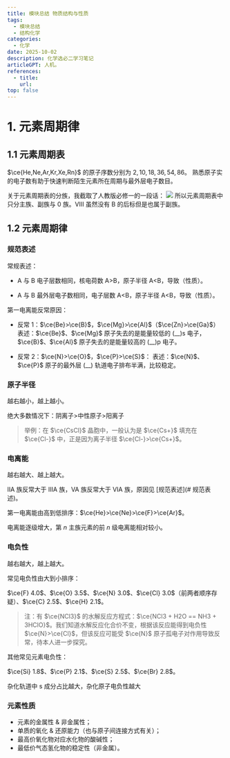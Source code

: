 ```yaml
---
title: 模块总结 物质结构与性质
tags: 
  - 模块总结
  - 结构化学
categories: 
  - 化学
date: 2025-10-02
description: 化学选必二学习笔记
articleGPT: 人机。
references: 
  - title: 
    url: 
top: false
---
```

# 1. 元素周期律

## 1.1 元素周期表

$\ce{He,Ne,Ar,Kr,Xe,Rn}$ 的原子序数分别为 $2,10,18,36,54,86$。 熟悉原子实的电子数有助于快速判断陌生元素所在周期与最外层电子数目。


关于元素周期表的分族，我截取了人教版必修一的一段话：
![](https://xernhe.oss-cn-beijing.aliyuncs.com/img/Screenshot_20251002_211749.jpg)
所以元素周期表中只分主族、副族与 $0$ 族。VIII 虽然没有 B 的后标但是也属于副族。

## 1.2 元素周期律

### 规范表述

常规表述：


- A 与 B 电子层数相同，核电荷数 A>B，原子半径 A<B，导致（性质）。

- A 与 B 最外层电子数相同，电子层数 A<B，原子半径 A<B，导致（性质）。

第一电离能反常原因：

- 反常 $1$：$\ce{Be}>\ce{B}$，$\ce{Mg}>\ce{Al}$（$\ce{Zn}>\ce{Ga}$）
	表述：$\ce{Be}$、$\ce{Mg}$ 原子失去的是能量较低的 (\_\_)s 电子，$\ce{B}$、$\ce{Al}$ 原子失去的是能量较高的 (\_\_)p 电子。

- 反常 $2$：$\ce{N}>\ce{O}$，$\ce{P}>\ce{S}$：
	表述：$\ce{N}$、$\ce{P}$ 原子的最外层 (\_\_) 轨道电子排布半满，比较稳定。

### 原子半径

越右越小，越上越小。

绝大多数情况下：阴离子>中性原子>阳离子

> 举例：在 $\ce{CsCl}$ 晶胞中，一般认为是 $\ce{Cs+}$ 填充在 $\ce{Cl-}$ 中，正是因为离子半径 $\ce{Cl-}>\ce{Cs+}$。

### 电离能

越右越大、越上越大。

IIA 族反常大于 IIIA 族，VA 族反常大于 VIA 族，原因见 [规范表述](# 规范表述)。

第一电离能由高到低排序：$\ce{He}>\ce{Ne}>\ce{F}>\ce{Ar}$。

电离能逐级增大，第 $n$ 主族元素的前 $n$ 级电离能相对较小。

### 电负性

越右越大，越上越大。

常见电负性由大到小排序：

$\ce{F} 4.0$、$\ce{O} 3.5$、$\ce{N} 3.0$、$\ce{Cl} 3.0$（前两者顺序存疑）、$\ce{C} 2.5$、$\ce{H} 2.1$。

> 注：有 $\ce{NCl3}$ 的水解反应方程式：$\ce{NCl3 + H2O == NH3 + 3HClO}$。我们知道水解反应化合价不变，根据该反应能得到电负性 $\ce{N}>\ce{Cl}$，但该反应可能受 $\ce{N}$ 原子孤电子对作用导致反常，待本人进一步探究。


其他常见元素电负性：

$\ce{Si} 1.8$、$\ce{P} 2.1$、$\ce{S} 2.5$、$\ce{Br} 2.8$。

杂化轨道中 s 成分占比越大，杂化原子电负性越大

### 元素性质

- 元素的金属性 & 非金属性；
- 单质的氧化 & 还原能力（也与原子间连接方式有关）；
- 最高价氧化物对应水化物的酸碱性；
- 最低价气态氢化物的稳定性（非金属）。
